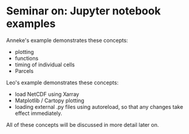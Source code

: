 # Seminar on: Jupyter notebook examples

Anneke's example demonstrates these concepts:

- plotting
- functions
- timing of individual cells
- Parcels

Leo's example demonstrates these concepts:

- load NetCDF using Xarray
- Matplotlib / Cartopy plotting
- loading external .py files using autoreload, so that any changes take effect immediately.

All of these concepts will be discussed in more detail later on.
